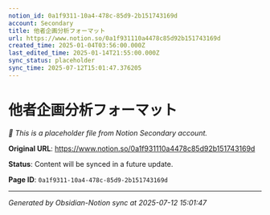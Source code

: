 ```yaml
---
notion_id: 0a1f9311-10a4-478c-85d9-2b151743169d
account: Secondary
title: 他者企画分析フォーマット
url: https://www.notion.so/0a1f931110a4478c85d92b151743169d
created_time: 2025-01-04T03:56:00.000Z
last_edited_time: 2025-01-14T21:55:00.000Z
sync_status: placeholder
sync_time: 2025-07-12T15:01:47.376205
---
```


# 他者企画分析フォーマット

*🔄 This is a placeholder file from Notion Secondary account.*

**Original URL**: https://www.notion.so/0a1f931110a4478c85d92b151743169d

**Status**: Content will be synced in a future update.

**Page ID**: `0a1f9311-10a4-478c-85d9-2b151743169d`

---

*Generated by Obsidian-Notion sync at 2025-07-12 15:01:47*
